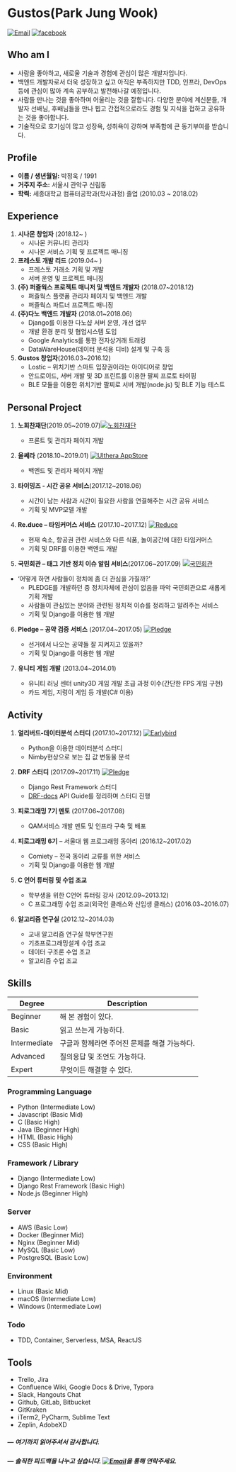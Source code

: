 # Gustos(Park Jung Wook)

<a href="mailto:pjwukk@gmail.com">![Email](https://img.shields.io/badge/Email-pjwukk%40gmail.com-red.svg)</a> <a href="https://facebook.com/pjwukk.gustos">![facebook](https://img.shields.io/badge/facebook-pjwukk.gustos-blue.svg)</a> 



## Who am I

- 사람을 좋아하고, 새로울 기술과 경험에 관심이 많은 개발자입니다.
- 백엔드 개발자로서 더욱 성장하고 싶고 아직은 부족하지만 TDD, 인프라, DevOps 등에 관심이 많아 계속 공부하고 발전해나갈 예정입니다.
- 사람들 만나는 것을 좋아하며 어울리는 것을 잘합니다. 다양한 분야에 계신분들, 개발자 선배님, 후배님들을 만나 뵙고 간접적으로라도 경험 및 지식을 접하고 공유하는 것을 좋아합니다.
- 기술적으로 호기심이 많고 성장욕, 성취욕이 강하며 부족함에 큰 동기부여를 받습니다.



## Profile

- **이름 / 생년월일:**  박정욱 / 1991 
- **거주지 주소:** 서울시 관악구 신림동
- **학력:** 세종대학교 컴퓨터공학과(학사과정) 졸업 (2010.03 ~ 2018.02)



## Experience

1. **시나몬 창업자** (2018.12~ ) 
   - 시나몬 커뮤니티 관리자
   - 시나몬 서비스 기획 및 프로젝트 매니징
2. **프레스토 개발 리드** (2019.04~ )
   - 프레스토 거래소 기획 및 개발
   - 서버 운영 및 프로젝트 매니징
3. **(주) 퍼즐웍스 프로젝트 매니저 및 백엔드 개발자**  (2018.07~2018.12)
   - 퍼즐웍스 플랫폼 관리자 페이지 및 백엔드 개발
   - 퍼즐웍스 파트너 프로젝트 매니징
4. **(주)다노 백엔드 개발자**  (2018.01~2018.06)
   - Django를 이용한 다노샵 서버 운영, 개선 업무
   - 개발 환경 분리 및 협업시스템 도입
   - Google Analytics를 통한 전자상거래 트래킹
   - DataWareHouse(데이터 분석용 디비) 설계 및 구축 등
5. **Gustos 창업자**(2016.03~2016.12)
   - Lostic – 위치기반 스마트 입장권이라는 아이디어로 창업
   - 안드로이드, 서버 개발 및 3D 프린트를 이용한 팔찌 프로토 타이핑
   - BLE 모듈을 이용한 위치기반 팔찌로 서버 개발(node.js) 및 BLE 기능 테스트



## Personal Project

1. **노회찬재단**(2019.05~2019.07)<a href="http://hcroh.org/">![노회찬재단](https://img.shields.io/badge/Web-Hcroh-blue.svg)</a>
   - 프론트 및 관리자 페이지 개발
2. **울쎄라** (2018.10~2019.01) <a href="https://play.google.com/store/apps/details?id=kr.co.ulthera.ulthera">![Ulthera AppStore](https://img.shields.io/badge/AppStore-Ulthera-blue.svg)</a>
   - 백엔드 및 관리자 페이지 개발
3. **타이밍즈 - 시간 공유 서비스**(2017.12~2018.06)
   - 시간이 남는 사람과 시간이 필요한 사람을 연결해주는 시간 공유 서비스
   - 기획 및 MVP모델 개발
4. **Re.duce – 타임커머스 서비스** (2017.10~2017.12) <a href="https://github.com/showmethepeach/Re.duce">![Reduce](https://img.shields.io/badge/Github-Reduce-brightgreen.svg)</a>

   - 현재 숙소, 항공권 관련 서비스와 다른 식품, 놀이공간에 대한 타임커머스
   - 기획 및 DRF를 이용한 백엔드 개발
5. **국민회관 – 태그 기반 정치 이슈 알림 서비스**(2017.06~2017.09) <a href="https://github.com/jucie15/Piggies">![국민회관](https://img.shields.io/badge/Github-%EA%B5%AD%EB%AF%BC%ED%9A%8C%EA%B4%80-brightgreen.svg)</a>
- ‘어떻게 하면 사람들이 정치에 좀 더 관심을 가질까?’   
   - PLEDGE를 개발하던 중 정치자체에 관심이 없음을 파악 국민회관으로 새롭게 기획 개발 
   - 사람들이 관심있는 분야와 관련된 정치적 이슈를 정리하고 알려주는 서비스
   - 기획 및 Django를 이용한 웹 개발
6. **Pledge – 공약 검증 서비스** (2017.04~2017.05) <a href="https://github.com/jucie15/NoCaffeine">![Pledge](https://img.shields.io/badge/Github-Pledge-brightgreen.svg)</a>

   - 선거에서 나오는 공약들 잘 지켜지고 있을까?
   - 기획 및 Django를 이용한 웹 개발
7. **유니티 게임 개발** (2013.04~2014.01)

   - 유니티 러닝 센터 unity3D 게임 개발 초급 과정 이수(간단한 FPS 게임 구현)
   - 카드 게임, 지렁이 게임 등 개발(C# 이용)



## Activity

1. **얼리버드-데이터분석 스터디** (2017.10~2017.12)  <a href="http://earlybird.ai/main/python-analytics-basic/?fbclid=IwAR0_ZDXJXdmjR4IrrAaXKwE8xjc2cbHNZX_AkD8t-aG0v9KuMgqNEcMbYCA">![Earlybird](https://img.shields.io/badge/Earlybird-DataAnalytics-brightgreen.svg)</a>
   - Python을 이용한 데이터분석 스터디
   - Nimby현상으로 보는 집 값 변동율 분석
2. **DRF 스터디** (2017.09~2017.11)  <a href="https://github.com/django-rest-framework-study/weeklystudy">![Pledge](https://img.shields.io/badge/Github-DRFstudy-brightgreen.svg)</a>
   - Django Rest Framework 스터디
   - [DRF-docs](http://www.django-rest-framework.org/) API Guide를 정리하며 스터디 진행
3. **피로그래밍 7기 멘토** (2017.06~2017.08)
   - QAM서비스 개발 멘토 및 인프라 구축 및 배포
4. **피로그래밍 6기** – 서울대 웹 프로그래밍 동아리 (2016.12~2017.02)

   - Comiety – 전국 동아리 교류를 위한 서비스
   - 기획 및 Django를 이용한 웹 개발
5. **C 언어 튜터링 및 수업 조교**
   - 학부생을 위한 C언어 튜터링 강사  (2012.09~2013.12)
   - C 프로그래밍 수업 조교(외국인 클래스와 신입생 클래스)  (2016.03~2016.07)
6. **알고리즘 연구실** (2012.12~2014.03)

   - 교내 알고리즘 연구실 학부연구원
   - 기초프로그래밍설계 수업 조교
   - 데이터 구조론 수업 조교
   - 알고리즘 수업 조교



## Skills

| Degree       | Description                                  |
| ------------ | -------------------------------------------- |
| Beginner     | 해 본 경험이 있다.                           |
| Basic        | 읽고 쓰는게 가능하다.                        |
| Intermediate | 구글과 함께라면 주어진 문제를 해결 가능하다. |
| Advanced     | 질의응답 및 조언도 가능하다.                 |
| Expert       | 무엇이든 해결할 수 있다.                     |

### Programming Language

- Python (Intermediate Low)
- Javascript (Basic Mid)
- C (Basic High)
- Java (Beginner High)
- HTML (Basic High)
- CSS (Basic High)

### Framework / Library

- Django (Intermediate Low)
- Django Rest Framework (Basic High)
- Node.js (Beginner High)

### Server

- AWS (Basic Low)
- Docker (Beginner Mid)
- Nginx (Beginner Mid)
- MySQL (Basic Low)
- PostgreSQL (Basic Low)

### Environment

- Linux (Basic Mid)
- macOS (Intermediate Low)
- Windows  (Intermediate Low)

### Todo

- TDD, Container, Serverless, MSA, ReactJS




## Tools 

- Trello, Jira
- Confluence Wiki, Google Docs & Drive, Typora
- Slack, Hangouts Chat
- Github, GitLab, Bitbucket
- GitKraken
- iTerm2, PyCharm, Sublime Text
- Zeplin, AdobeXD



##### — 여기까지 읽어주셔서 감사합니다.

##### — 솔직한 피드백을 나누고 싶습니다. <a href="mailto:pjwukk@gmail.com">![Email](https://img.shields.io/badge/Email-pjwukk%40gmail.com-red.svg)</a>을 통해 연락주세요.

